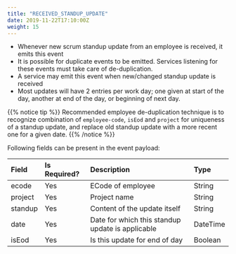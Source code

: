 ```yaml
---
title: "RECEIVED_STANDUP_UPDATE"
date: 2019-11-22T17:10:00Z
weight: 15
---
```


- Whenever new scrum standup update from an employee is received, it emits this
  event
- It is possible for duplicate events to be emitted. Services listening for
  these events must take care of de-duplication.
- A service may emit this event when new/changed standup update is received
- Most updates will have 2 entries per work day; one given at start of the day,
  another at end of the day, or beginning of next day.

{{% notice tip %}}
Recommended employee de-duplication technique is to recognize combination of
`employee-code`, `isEod` and `project` for uniqueness of a standup update, and
replace old standup update with a more recent one for a given date.
{{% /notice %}}

Following fields can be present in the event payload:

| Field   | Is Required? | Description                                      | Type     |
| :--     | :--          | :--                                              | :--      |
| ecode   | Yes          | ECode of employee                                | String   |
| project | Yes          | Project name                                     | String   |
| standup | Yes          | Content of the update itself                     | String   |
| date    | Yes          | Date for which this standup update is applicable | DateTime |
| isEod   | Yes          | Is this update for end of day                    | Boolean  |

